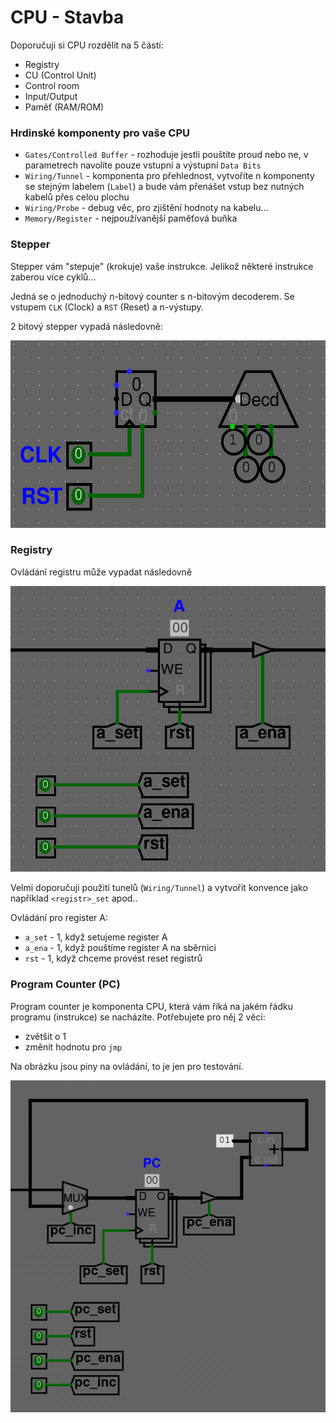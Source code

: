 # CPU - Stavba

Doporučuji si CPU rozdělit na 5 částí:
- Registry
- CU (Control Unit)
- Control room
- Input/Output
- Paměť (RAM/ROM)

### Hrdinské komponenty pro vaše CPU

- `Gates/Controlled Buffer` - rozhoduje jestli pouštíte proud nebo ne, v parametrech navolíte pouze vstupní a výstupní `Data Bits`
- `Wiring/Tunnel` - komponenta pro přehlednost, vytvoříte n komponenty se stejným labelem (`Label`) a bude vám přenášet vstup bez nutných kabelů přes celou plochu
- `Wiring/Probe` - debug věc, pro zjištění hodnoty na kabelu...
- `Memory/Register` - nejpoužívanější paměťová buňka


### Stepper

Stepper vám "stepuje" (krokuje) vaše instrukce. Jelikož některé instrukce zaberou více cyklů...

Jedná se o jednoduchý n-bitový counter s n-bitovým decoderem. Se vstupem `CLK` (Clock) a `RST` (Reset) a n-výstupy.

2 bitový stepper vypadá následovně:

<p align="center">
<img src="https://raw.githubusercontent.com/jaywor1/aps/main/obrazky/stepper.png" height="300px">
</p>

### Registry

Ovládání registru může vypadat následovně

<p align="center">
<img src="https://raw.githubusercontent.com/jaywor1/aps/main/obrazky/register.png">
</p>

Velmi doporučuji použití tunelů (`Wiring/Tunnel`) a vytvořit konvence jako například `<registr>_set` apod..

Ovládání pro register A:
- `a_set` - 1, když setujeme register A
- `a_ena` - 1, když pouštíme register A na sběrnici
- `rst` - 1, když chceme provést reset registrů

### Program Counter (PC)

Program counter je komponenta CPU, která vám říká na jakém řádku programu (instrukce) se nacházíte. Potřebujete pro něj 2 věci:
- zvětšit o 1
- změnit hodnotu pro `jmp`

Na obrázku jsou piny na ovládání, to je jen pro testování.

<p align="center">
<img src="https://raw.githubusercontent.com/jaywor1/aps/main/obrazky/pc-register.png">
</p>
